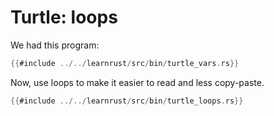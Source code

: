 # Turtle: loops

We had this program:

```rust
{{#include ../../learnrust/src/bin/turtle_vars.rs}}
```

Now, use loops to make it easier to read and less copy-paste.


```rust
{{#include ../../learnrust/src/bin/turtle_loops.rs}}
```
